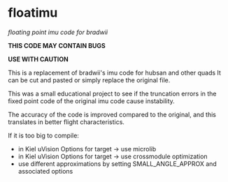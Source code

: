 # floatimu
*floating point imu code for bradwii*

**THIS CODE MAY CONTAIN BUGS**

**USE WITH CAUTION**

This is a replacement of bradwii's imu code for hubsan and other quads
It can be cut and pasted or simply replace the original file.


This was a small educational project to see if the truncation errors 
in the fixed point code of the original imu code cause instability.


The accuracy of the code is improved compared to the original, and this 
translates in better flight characteristics.


If it is too big to compile:
* in Kiel uVision Options for target -> use microlib
* in Kiel uVision Options for target -> use crossmodule optimization
* use different approximations by setting SMALL_ANGLE_APPROX and associated options
  

